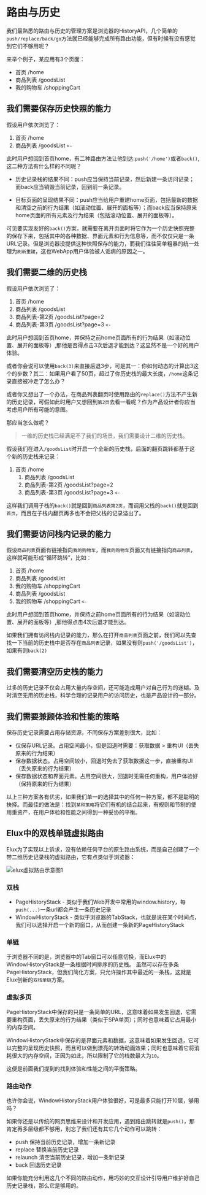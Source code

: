 # 路由与历史

我们最熟悉的路由与历史的管理方案是浏览器的HistoryAPI，几个简单的`push/replace/back/go`方法就已经能够完成所有路由功能，但有时候有没有感觉到它们不够用呢？

来举个例子，某应用有3个页面：

- 首页 /home
- 商品列表 /goodsList
- 我的购物车 /shoppingCart

## 我们需要保存历史快照的能力

假设用户依次浏览了：

1. 首页 /home
2. 商品列表 /goodsList `<-`

此时用户想回到首页home，有二种路由方法让他到达:`push('/home')`或者`back()`,这二种方法有什么样的不同呢？

- 历史记录栈的结果不同：push应当保持当前记录，然后新建一条访问记录；而back应当销毁当前记录，回到前一条记录。

- 目标页面的呈现结果不同：push应当给用户重建home页面，包括最新的数据和清空之前的行为结果（如滚动位置、展开的面板等）；而back应当保持原来home页面的所有元素及行为结果（包括滚动位置、展开的面板等）。

可见要实现友好的`back()`方案，就需要在离开页面时将它作为一个历史快照完整的保存下来，包括其中的各种数据、界面元素和行为信息等，而不仅仅只是一条URL记录。但是浏览器没提供这种快照保存的能力，而我们往往简单粗暴的统一处理为`刷新重建`，这也WebApp用户体验被人诟病的原因之一。

## 我们需要二维的历史栈

假设用户依次浏览了：

1. 首页 /home
2. 商品列表 /goodsList
3. 商品列表-第2页 /goodsList?page=2
4. 商品列表-第3页 /goodsList?page=3 `<-`

此时用户想回到首页home，并保持之前home页面所有的行为结果（如滚动位置、展开的面板等）,那他是否得点击3次后退才能到达？这显然不是一个好的用户体验。

或者你会说可以使用`back(3)`来直接后退3步，可是其一：你如何动态的计算出3这个的步数？其二：如果用户看了50页，超过了你历史栈的最大长度，`/home`这条记录直接被冲走了怎么办？

或者你又想出了一个办法，在商品列表翻页时使用路由的`replace()`方法不产生新的历史记录，可假如此时用户又想回到`第2页`去看一看呢？作为产品设计者你应当考虑用户所有可能的意图。

那应当怎么做呢？

> 一维的历史栈已经满足不了我们的场景，我们需要设计二维的历史栈。

假设我们在进入`/goodsList`时开启一个全新的历史栈，后面的翻页跳转都基于这个新的历史栈来记录：

1. 首页 /home
   1. 商品列表 /goodsList
   2. 商品列表-第2页 /goodsList?page=2
   3. 商品列表-第3页 /goodsList?page=3 `<-`

这样我们调用子栈的`back()`就是回到`商品列表第2页`，而调用父栈的`back()`就是回到`首页`，而且在子栈内翻页再多也不会把父栈的记录溢出了。

## 我们需要访问栈内记录的能力

假设`商品列表`页面有链接指向`我的购物车`，而`我的购物车`页面又有链接指向`商品列表`，这样就可能形成“循环跳转”，比如：

1. 首页 /home
2. 商品列表 /goodsList
3. 我的购物车 /shoppingCart
4. 商品列表 /goodsList
5. 我的购物车 /shoppingCart `<-`

此时用户想回到首页home，并保持之前home页面所有的行为结果（如滚动位置、展开的面板等）,那他得点击4次后退才能到达。

如果我们拥有访问栈内记录的能力，那么在打开`商品列表`页面之前，我们可以先查找一下当前的历史栈中是否存在`商品列表`记录，如果没有则`push('/goodsList')`，如果有则`back(2)`

## 我们需要清空历史栈的能力

过多的历史记录不仅会占用大量内存空间，还可能造成用户对自己行为的迷糊。及时清空无用的历史栈，科学合理的记录用户的访问历史，也是产品设计的一部分。

## 我们需要兼顾体验和性能的策略

保存历史记录需要占用存储资源，不同保存方案差别很大，比如：

- 仅保存URL记录。占用空间最小，但是回退时需要：获取数据 > 重构UI（丢失原来的行为结果）
- 保存数据状态。占用空间较小，回退时免去了获取数据这一步，直接重构UI（丢失原来的行为结果）
- 保存数据状态和界面元素。占用空间很大，回退时无需任何重构，用户体验好（保持原来的行为结果）

以上三种方案各有优劣，如果我们单一的选择其中的任何一种方案，都不是聪明的抉择。而最佳的做法是：找到`某种策略`将它们有机的结合起来，有规则和节制的使用重资产，在用户体验和性能之间得到一种妥协的平衡。

## Elux中的双栈单链虚拟路由

Elux为了实现以上诉求，没有依赖任何平台的原生路由系统，而是自己创建了一个带二维历史记录栈的虚拟路由，它有点类似于浏览器：

![elux虚拟路由示意图1](/images/router-browser.svg)

### 双栈

- PageHistoryStack - 类似于我们Web开发中常用的window.history，每`push(...)`一条url都会产生一条历史记录
- WindowHistoryStack - 类似于浏览器的TabStack，也就是说在某个时间点，我们可以选择开启一个新的窗口，从而创建一条新的PageHistoryStack

### 单链

于浏览器不同的是，浏览器中的Tab窗口可以任意切换，而Elux中的WindowHistoryStack是一条根据时间排序的历史栈。
虽然可以存在多条PageHistoryStack，但我们简化方案，只允许操作其中最近的一条栈，这就是Elux创新的`双栈单链`方案。

### 虚拟多页

PageHistoryStack中保存的只是一条简单的URL，这意味着如果发生回退，它需要重构页面，丢失原来的行为结果（类似于SPA单页）；同时也意味着它占用最小的内存空间。

WindowHistoryStack中保存的是界面元素和数据，这意味着如果发生回退，它可以完整的呈现历史快照，而且可以做到漂亮的转场动画效果；同时也意味着它将消耗很大的内存空间，正因为如此，所以限制了它的栈数最大为`10`。

这便是前面我们提到的找到体验和性能之间的平衡策略。

### 路由动作

也许你会说，WindowHistoryStack用户体验很好，可是最多只能打开10层，够用吗？

如果你还是以传统的网页思维来设计和开发应用，遇到路由跳转就是`push()`，那肯定再多层级都不够用，别忘了我们还有其它几个动作可以跳转：

- push 保持当前历史记录，增加一条新记录
- replace 替换当前历史记录
- relaunch 清空当前历史记录，增加一条新记录
- back 回退历史记录

如果你能充分利用这几个不同的路由动作，用巧妙的交互设计引导用户维护好自己历史记录栈，那么它是够用的。
